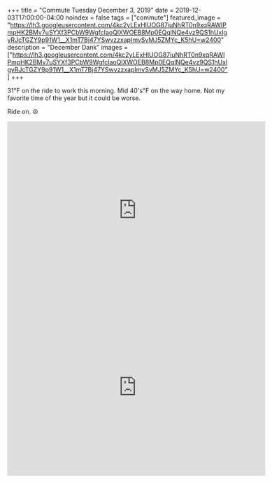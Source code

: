 +++
title =  "Commute Tuesday December 3, 2019"
date = 2019-12-03T17:00:00-04:00
noindex = false
tags = ["commute"]
featured_image = "https://lh3.googleusercontent.com/4kc2yLExHlUOG87iuNhRT0n9xqRAWIPmpHK2BMv7uSYXf3PCbW9WgfcIaoQlXWOEB8Mp0EQqlNQe4vz9QS1hUxlgyRJcTGZY9p91W1__X1mT7Bj47YSwvzzxapImvSvMJ5ZMYc_K5hU=w2400"
description = "December Dank"
images = ["https://lh3.googleusercontent.com/4kc2yLExHlUOG87iuNhRT0n9xqRAWIPmpHK2BMv7uSYXf3PCbW9WgfcIaoQlXWOEB8Mp0EQqlNQe4vz9QS1hUxlgyRJcTGZY9p91W1__X1mT7Bj47YSwvzzxapImvSvMJ5ZMYc_K5hU=w2400"]
+++

31℉ on the ride to work this morning. Mid 40's℉ on the way home. Not my favorite time of the year but it could be worse. 

Ride on. ☮

<iframe height='405' width='590' frameborder='0' allowtransparency='true' scrolling='no' src='https://www.strava.com/activities/2907928906/embed/c8662095b89179b39ad5debe5d2ccd0816b5027f'></iframe>

<iframe height='405' width='590' frameborder='0' allowtransparency='true' scrolling='no' src='https://www.strava.com/activities/2909438974/embed/6a0e812421d722497fb741f223cde2a6a605da0b'></iframe>
